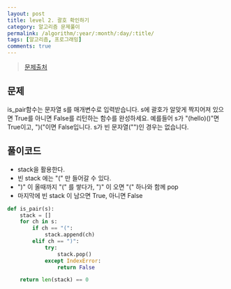 ```yaml
---
layout: post
title: level 2. 괄호 확인하기
category: 알고리즘 문제풀이
permalink: /algorithm/:year/:month/:day/:title/
tags: [알고리즘, 프로그래밍]
comments: true
---
```


> [문제출처](http://tryhelloworld.co.kr/challenge_codes/88#)

## 문제

is_pair함수는 문자열 s를 매개변수로 입력받습니다.
s에 괄호가 알맞게 짝지어져 있으면 True를 아니면 False를 리턴하는 함수를 완성하세요.
예를들어 s가 "(hello)()"면 True이고, ")("이면 False입니다.
s가 빈 문자열("")인 경우는 없습니다.

## 풀이코드
- stack을 활용한다.
- 빈 stack 에는 "(" 만 들어갈 수 있다.
- ")" 이 올때까지 "(" 를 쌓다가, ")" 이 오면 "(" 하나와 함께 pop
- 마지막에 빈 stack 이 남으면 True, 아니면 False

```python
def is_pair(s):
    stack = []
    for ch in s:
        if ch == "(":
            stack.append(ch)
        elif ch == ")":
            try:
                stack.pop()
            except IndexError:
                return False

    return len(stack) == 0
```
